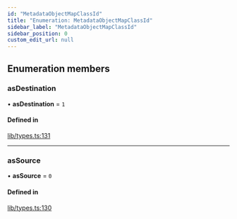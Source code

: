 ```yaml
---
id: "MetadataObjectMapClassId"
title: "Enumeration: MetadataObjectMapClassId"
sidebar_label: "MetadataObjectMapClassId"
sidebar_position: 0
custom_edit_url: null
---
```


## Enumeration members

### asDestination

• **asDestination** = `1`

#### Defined in

[lib/types.ts:131](https://github.com/nartc/mapper/blob/f06bf24a/packages/core/src/lib/types.ts#L131)

___

### asSource

• **asSource** = `0`

#### Defined in

[lib/types.ts:130](https://github.com/nartc/mapper/blob/f06bf24a/packages/core/src/lib/types.ts#L130)
